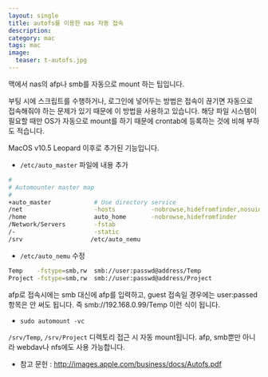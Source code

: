 ```yaml
---
layout: single
title: autofs를 이용한 nas 자동 접속
description: 
category: mac
tags: mac
image:
  teaser: t-autofs.jpg
---
```


맥에서 nas의 afp나 smb를 자동으로 mount 하는 팁입니다.

부팅 시에 스크립트를 수행하거나, 로그인에 넣어두는 방법은 접속이 끊기면 자동으로 접속해줘야 하는
문제가 있기 때문에 이 방법을 사용하고 있습니다. 해당 파일 시스템이 필요할 때만 OS가 자동으로 mount를
하기 때문에 crontab에 등록하는 것에 비해 부하도 적습니다.

MacOS v10.5 Leopard 이후로 추가된 기능입니다.

- `/etc/auto_master` 파일에 내용 추가

```sh
#
# Automounter master map
#
+auto_master            # Use directory service
/net                    -hosts          -nobrowse,hidefromfinder,nosuid
/home                   auto_home       -nobrowse,hidefromfinder
/Network/Servers        -fstab
/-                      -static
/srv                   /etc/auto_nemu
```

- `/etc/auto_nemu` 수정

```sh
Temp    -fstype=smb,rw  smb://user:passwd@address/Temp
Project -fstype=smb,rw  smb://user:passwd@address/Project
```

afp로 접속시에는 smb 대신에 afp를 입력하고, guest 접속일 경우에는 user:passed 항목은 안 써도 됩니다.
즉 smb://192.168.0.99/Temp 이런 식이 됩니다.

- `sudo automount -vc` 

`/srv/Temp`, `/srv/Project` 디렉토리 접근 시 자동 mount됩니다. afp, smb뿐만 아니라 webdav나 nfs에도
사용 가능합니다.

- 참고 문헌 : http://images.apple.com/business/docs/Autofs.pdf

